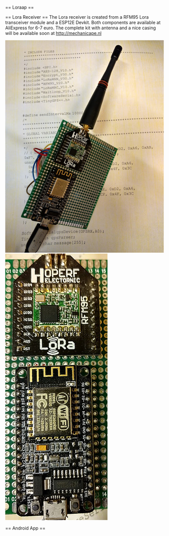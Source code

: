 == Loraap ==



== Lora Receiver ==
The Lora receiver is created from a RFM95 Lora transceiver module and a ESP12E Devkit.
Both components are available at AliExpress for 6-7 euro. The complete kit  with antenna
and a nice casing will be available soon at http://mechanicape.nl

![Lora receiver][receiver]
![Lora receiver detail][receiver-detail]

[receiver]:lora-receiver.jpg "lora receiver"
[receiver-detail]:lora-receiver-detail.jpg "lora receiver detail"


== Android App ==
